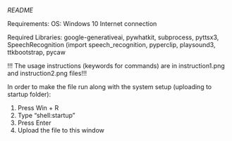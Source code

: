 *README*

Requirements:
OS: Windows 10
Internet connection

Required Libraries:
google-generativeai, pywhatkit, subprocess, pyttsx3, SpeechRecognition (import speech_recognition, pyperclip, playsound3, ttkbootstrap, pycaw

!!! The usage instructions (keywords for commands) are in instruction1.png and instruction2.png files!!!

In order to make the file run along with the system setup (uploading to startup folder):
1.	Press Win + R
2.	Type “shell:startup”
3.	Press Enter
4.	Upload the file to this window
